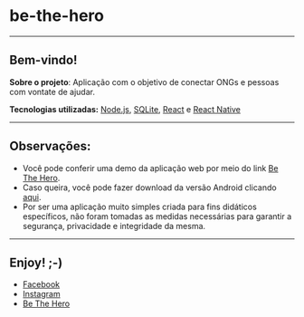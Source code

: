 # be-the-hero
----

## Bem-vindo!
**Sobre o projeto**: Aplicação com o objetivo de conectar ONGs e pessoas com vontate de ajudar. 

**Tecnologias utilizadas:** [Node.js](https://nodejs.org/en/), [SQLite](https://www.sqlite.org/index.html), [React](https://reactjs.org/) e [React Native](https://reactnative.dev/)

----

## Observações:
* Você pode conferir uma demo da aplicação web por meio do link [Be The Hero](https://beaheroapp.netlify.com).
* Caso queira, você pode fazer download da versão Android clicando [aqui](https://drive.google.com/open?id=1d11Go3Uv_YDjwUhRnRI3CsUU7cxziYIV).
* Por ser uma aplicação muito simples criada para fins didáticos específicos, não foram tomadas as medidas necessárias para garantir a segurança, privacidade e integridade da mesma. 

----

## Enjoy! ;-)

- [Facebook](https://pt-br.facebook.com/fabricio.wolff)
- [Instagram](https://www.instagram.com/wolff_vegas/)
- [Be The Hero](https://beaheroapp.netlify.com)
